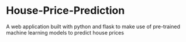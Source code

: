 # House-Price-Prediction
A web application built with python and flask to make use of pre-trained machine learning models to predict house prices
